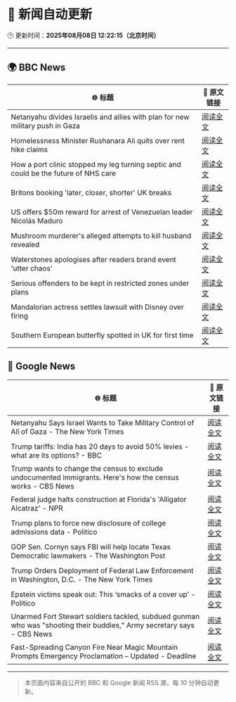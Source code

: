 # 🧠 新闻自动更新

🕒 更新时间：**2025年08月08日 12:22:15（北京时间）**

---

## 🌍 BBC News

| 🌐 标题 | 🔗 原文链接 |
|--------|-------------|
| Netanyahu divides Israelis and allies with plan for new military push in Gaza | [阅读全文](https://www.bbc.com/news/articles/cj4w2q9k4pjo?at_medium=RSS&at_campaign=rss) |
| Homelessness Minister Rushanara Ali quits over rent hike claims | [阅读全文](https://www.bbc.com/news/articles/clyd3l2x2n8o?at_medium=RSS&at_campaign=rss) |
| How a port clinic stopped my leg turning septic and could be the future of NHS care | [阅读全文](https://www.bbc.com/news/articles/cm21z711g59o?at_medium=RSS&at_campaign=rss) |
| Britons booking 'later, closer, shorter' UK breaks | [阅读全文](https://www.bbc.com/news/articles/c939gx4gqwpo?at_medium=RSS&at_campaign=rss) |
| US offers $50m reward for arrest of Venezuelan leader Nicolás Maduro | [阅读全文](https://www.bbc.com/news/articles/cwy1wn1x521o?at_medium=RSS&at_campaign=rss) |
| Mushroom murderer's alleged attempts to kill husband revealed | [阅读全文](https://www.bbc.com/news/articles/cwy3ngr2n3vo?at_medium=RSS&at_campaign=rss) |
| Waterstones apologises after readers brand event 'utter chaos' | [阅读全文](https://www.bbc.com/news/articles/ckg47k4zelyo?at_medium=RSS&at_campaign=rss) |
| Serious offenders to be kept in restricted zones under plans | [阅读全文](https://www.bbc.com/news/articles/ce832zyg1vlo?at_medium=RSS&at_campaign=rss) |
| Mandalorian actress settles lawsuit with Disney over firing | [阅读全文](https://www.bbc.com/news/articles/c5ylqvl4p3yo?at_medium=RSS&at_campaign=rss) |
| Southern European butterfly spotted in UK for first time | [阅读全文](https://www.bbc.com/news/articles/cwy1wgly21zo?at_medium=RSS&at_campaign=rss) |

## 📰 Google News

| 🌐 标题 | 🔗 原文链接 |
|--------|-------------|
| Netanyahu Says Israel Wants to Take Military Control of All of Gaza - The New York Times | [阅读全文](https://news.google.com/rss/articles/CBMikAFBVV95cUxPeUxDMUVMQl90ZFB5VVNGOXZBUF9rdTczM0JfSlNtenktaEZPLV9sYjJRRjRFWVhJVC1Wa2NoN0xBSElOQm9pYXlOR2EyUTZUeEZSNlZYLWFoNThKbUFHWUZYYlpmMS11VHM5Mzk4S2hwWFFySk1BT3lWOEE5U0o0YzZaYmx1UWJiaW5hX255anU?oc=5) |
| Trump tariffs: India has 20 days to avoid 50% levies - what are its options? - BBC | [阅读全文](https://news.google.com/rss/articles/CBMiWkFVX3lxTE9Ia08waTJ4WmFwV1hQMEZDWWRDaFU4ZW1JUzhYUjFmREJZRHh2bUVHclVpcE9fZE81a2lud25qUU5JVjFUaTJUWGhKQ3Vac3J6V3ZuRC13Z25wZ9IBX0FVX3lxTE51djNvbmxWSGMxRU1CbVpHSF9Xdk9Jc2x2UUdMTi1XMnJmRkVWZFBPWWIzVFY4Q25UbE1rNXB2YmtoejJRU3FjVVROanhkT0NLMHZXWXFyVDNYRExmNXh3?oc=5) |
| Trump wants to change the census to exclude undocumented immigrants. Here's how the census works - CBS News | [阅读全文](https://news.google.com/rss/articles/CBMie0FVX3lxTE5Ca0hPM2RkX0U5OGJBNDVtZTA2QTJUX2pXcUluSTREbWNjQVJXM2RyZmNvWjk5eDRidnVvLUJMRTFPM2lpT1Uxb0RDTkVIZ0NQOVJoSnEtaDg5eW9UaEVicW0xV2x2RUpIR2NacXZ2X1R4OWlIdm1xTGhWWdIBgAFBVV95cUxQV1h1N3lha052TEpPR1FEZTBYRDJyQ2FmSG9ONm9yTE4zT3pKRjNFWEc1SEJsMEpDcG9URFlSbmp4cDk1QkYtemRYTXN6VF9QZHQ3bzRxRlJzb2ZIUW5iT0NLMlV4V084YzZoXzVwV0RyN005UHBCYk5KWnBIdGZvTQ?oc=5) |
| Federal judge halts construction at Florida's 'Alligator Alcatraz' - NPR | [阅读全文](https://news.google.com/rss/articles/CBMinAFBVV95cUxOMlJTOGxBZWxmMkJiMkZuRmJoYmZUZTI5bWpQdlNlUVcta091T1RZZ1N0ekxVMWZueEpvanhvY2FDUFE2RU1vTnA3VnZfWVVtMFBMVVZxajNCQ3JlUkw2a0JaMERGamNXRHRDRFoxdDlvSzR1V205bU9GdThZUEtXaDU5U2NEX3VUODRvVlRBR25oQWdpVW1wS1JrOS0?oc=5) |
| Trump plans to force new disclosure of college admissions data - Politico | [阅读全文](https://news.google.com/rss/articles/CBMinAFBVV95cUxQOUlsU3ZvMnJTcUttSkpKM09FdXJEUzZ6MWlOamwzMGY0MElQZjFGdk1aLXQ5TV9zUTRDMDQ5RWkxTFR2dm5Dbk4ybVhZM25LVFJQbW1raXNJSXA3bzBFTUhrSlNnSmdsbUw0azdfMnU5NnRaQTdDWDkwWlhqZjRkMDB0bDk2bTBoQ0VzRFhucWhOb2lFRnV3YkNkd3E?oc=5) |
| GOP Sen. Cornyn says FBI will help locate Texas Democratic lawmakers - The Washington Post | [阅读全文](https://news.google.com/rss/articles/CBMimgFBVV95cUxOc3JiTkRjaXNOLXB6Vzg4bkJ6WkFSTUJtVEJkeU0yQVFqR2NScGI1SFg5azM3ZEotdVVuekNIVFZJNDRTei1acmJBa1JFNHIzQkxOZ0d2THBVUGVPTzlGNEd2UWIzb3d3VTZMTVUwSTRiRVdVOE4wTk9LY1lVWXU0WC14Ny1TRFEtaUdyRnpNd2Z4TlFiQnFDOHJB?oc=5) |
| Trump Orders Deployment of Federal Law Enforcement in Washington, D.C. - The New York Times | [阅读全文](https://news.google.com/rss/articles/CBMijwFBVV95cUxNSm5yNkJrQktEallYSVdSdTFRX3gyUHhuX3FHSk5HS0NfbDRacVJ6cmF6M1luY0NVOGFaX18yMzdCWThKTnhfVGM1SjRTb0ViNkNRT2FSLVJTdEg2bjZIQ0lEZ0c2T0NscTZNRldFUHNhbHlkRDBKN1d2anBiaWJ2SFpQVERtMjFDeVZUUlA1Zw?oc=5) |
| Epstein victims speak out: This ‘smacks of a cover up’ - Politico | [阅读全文](https://news.google.com/rss/articles/CBMisgFBVV95cUxOY051SWdfQlFVTTE4cExRN0hwb0ItTGV1UEQ5OHJ6S0hKZ3FsbWIwWHNOX0JqNFhhNTMzczdscmZjYzFVR3FLbUFDTnhSVnFsbVRLcGpfSE1YYUk3bWJDbFdncmFiWUwyV0I3TnQ4TVA1NWZNeW5MQ3M1ZkpuLVlaZWJwdjh0T3FQWkNKSFpjVG9vVGxnOE5PYU9wWDZLbDZ0bTNQM3VpSmQ4NVRWcG5HMEpB?oc=5) |
| Unarmed Fort Stewart soldiers tackled, subdued gunman who was "shooting their buddies," Army secretary says - CBS News | [阅读全文](https://news.google.com/rss/articles/CBMiiwFBVV95cUxQSndoaWc3X29JUW84OFVXR1RGZ0diY3ZhQnlGLS1EUmdqTnpLVHVpZFc1aEluamFHZmwwSHE5RTdJVk9qNFBqQWhQR2dsZzk4MnFzbldCa1g0VXR4bDF5ejg5ZHdBMWRnTVVMc1VBbzFUS3VLdHQyUnZXQWJXSFVkT1hIYlVIbXIwZm5V0gGQAUFVX3lxTE9JTHRKTlJjLUxLMzZvUjRacVFkVWtqVW5KdjI2MUhYZ1lYNlBfMmhfbDBqdUhtdjh0dmV3Qk80dW9vU2lpSkU4bGl5QV9uelRrZ0JSUE44VHBXM05SMmU3S25kWlVfR2tKX3FVZDZWTnV4Sl9VRVJzS21RU1dEbG4tTy1jb2FORnE5OHc1TnhGTg?oc=5) |
| Fast-Spreading Canyon Fire Near Magic Mountain Prompts Emergency Proclamation – Updated - Deadline | [阅读全文](https://news.google.com/rss/articles/CBMiiwFBVV95cUxNSzUxbS1mQ2dIUVAtTHZrclR3VjRoa1dHZHVCcDAxN1c0NkNwQW9RZmdtNDU2U2ZqMDZ5a29heVBNMFFxak92QnM4ZUV3NmM3b1JvZ2g5NlVWWXZDRGFJNzNYMmR1STdCRUVyX3E2VWdkdnA5ZTlMdkg3eHBsaGNKMHNyeHJJX3ZPd3lN?oc=5) |

---
> 本页面内容来自公开的 BBC 和 Google 新闻 RSS 源，每 10 分钟自动更新。